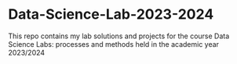 # Data-Science-Lab-2023-2024
This repo contains my lab solutions and projects for the course Data Science Labs: processes and methods held in the academic year 2023/2024
